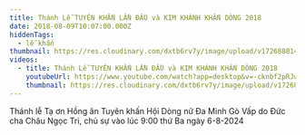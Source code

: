 ```yaml
---
title: Thánh Lễ TUYÊN KHẤN LẦN ĐẦU và KIM KHÁNH KHẤN DÒNG 2018
date: 2018-08-09T10:07:00.000Z
hiddenTags:
  - lễ khấn
thumbnail: https://res.cloudinary.com/dxtb6rv7y/image/upload/v1726888147/le_khan_2018_c69jnr.jpg
videos:
  - title: Thánh Lễ TUYÊN KHẤN LẦN ĐẦU và KIM KHÁNH KHẤN DÒNG 2018
    youtubeUrl: https://www.youtube.com/watch?app=desktop&v=-cknbf2pRJw
    thumbnail: https://res.cloudinary.com/dxtb6rv7y/image/upload/v1726888147/le_khan_2018_c69jnr.jpg
---
```

Thánh lễ Tạ ơn Hồng ân Tuyên khấn Hội Dòng nữ Đa Minh Gò Vấp do Đức cha Châu Ngọc Tri, chủ sự vào lúc 9:00 thứ Ba ngày 6-8-2024
